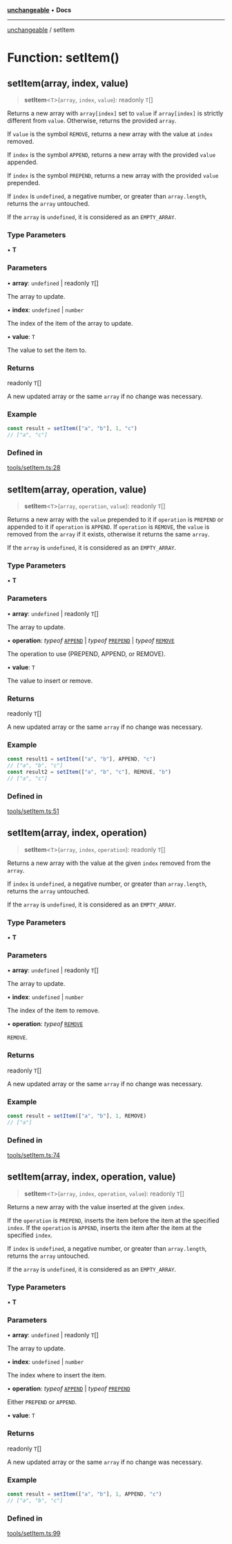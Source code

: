 [**unchangeable**](../README.md) • **Docs**

***

[unchangeable](../README.md) / setItem

# Function: setItem()

## setItem(array, index, value)

> **setItem**\<`T`\>(`array`, `index`, `value`): readonly `T`[]

Returns a new array with `array[index]` set to `value` if `array[index]` is strictly different from `value`. Otherwise, returns the provided `array`.

If `value` is the symbol `REMOVE`, returns a new array with the value at `index` removed.

If `index` is the symbol `APPEND`, returns a new array with the provided `value` appended.

If `index` is the symbol `PREPEND`, returns a new array with the provided `value` prepended.

If `index` is `undefined`, a negative number, or greater than `array.length`, returns the `array` untouched.

If the `array` is `undefined`, it is considered as an `EMPTY_ARRAY`.

### Type Parameters

• **T**

### Parameters

• **array**: `undefined` \| readonly `T`[]

The array to update.

• **index**: `undefined` \| `number`

The index of the item of the array to update.

• **value**: `T`

The value to set the item to.

### Returns

readonly `T`[]

A new updated array or the same `array` if no change was necessary.

### Example

```typescript
const result = setItem(["a", "b"], 1, "c")
// ["a", "c"]
```

### Defined in

[tools/setItem.ts:28](https://github.com/nevoland/unchangeable/blob/ad66755f095504a94d40a3a96d1734780b3bf9ee/lib/tools/setItem.ts#L28)

## setItem(array, operation, value)

> **setItem**\<`T`\>(`array`, `operation`, `value`): readonly `T`[]

Returns a new array with the `value` prepended to it if `operation` is `PREPEND` or appended to it if `operation` is `APPEND`. If `operation` is `REMOVE`, the `value` is removed from the `array` if it exists, otherwise it returns the same `array`.

If the `array` is `undefined`, it is considered as an `EMPTY_ARRAY`.

### Type Parameters

• **T**

### Parameters

• **array**: `undefined` \| readonly `T`[]

The array to update.

• **operation**: *typeof* [`APPEND`](../variables/APPEND.md) \| *typeof* [`PREPEND`](../variables/PREPEND.md) \| *typeof* [`REMOVE`](../variables/REMOVE.md)

The operation to use (PREPEND, APPEND, or REMOVE).

• **value**: `T`

The value to insert or remove.

### Returns

readonly `T`[]

A new updated array or the same `array` if no change was necessary.

### Example

```typescript
const result1 = setItem(["a", "b"], APPEND, "c")
// ["a", "b", "c"]
const result2 = setItem(["a", "b", "c"], REMOVE, "b")
// ["a", "c"]
```

### Defined in

[tools/setItem.ts:51](https://github.com/nevoland/unchangeable/blob/ad66755f095504a94d40a3a96d1734780b3bf9ee/lib/tools/setItem.ts#L51)

## setItem(array, index, operation)

> **setItem**\<`T`\>(`array`, `index`, `operation`): readonly `T`[]

Returns a new array with the value at the given `index` removed from the `array`.

If `index` is `undefined`, a negative number, or greater than `array.length`, returns the `array` untouched.

If the `array` is `undefined`, it is considered as an `EMPTY_ARRAY`.

### Type Parameters

• **T**

### Parameters

• **array**: `undefined` \| readonly `T`[]

The array to update.

• **index**: `undefined` \| `number`

The index of the item to remove.

• **operation**: *typeof* [`REMOVE`](../variables/REMOVE.md)

`REMOVE`.

### Returns

readonly `T`[]

A new updated array or the same `array` if no change was necessary.

### Example

```typescript
const result = setItem(["a", "b"], 1, REMOVE)
// ["a"]
```

### Defined in

[tools/setItem.ts:74](https://github.com/nevoland/unchangeable/blob/ad66755f095504a94d40a3a96d1734780b3bf9ee/lib/tools/setItem.ts#L74)

## setItem(array, index, operation, value)

> **setItem**\<`T`\>(`array`, `index`, `operation`, `value`): readonly `T`[]

Returns a new array with the value inserted at the given `index`.

If the `operation` is `PREPEND`, inserts the item before the item at the specified `index`. If the `operation` is `APPEND`, inserts the item after the item at the specified `index`.

If `index` is `undefined`, a negative number, or greater than `array.length`, returns the `array` untouched.

If the `array` is `undefined`, it is considered as an `EMPTY_ARRAY`.

### Type Parameters

• **T**

### Parameters

• **array**: `undefined` \| readonly `T`[]

The array to update.

• **index**: `undefined` \| `number`

The index where to insert the item.

• **operation**: *typeof* [`APPEND`](../variables/APPEND.md) \| *typeof* [`PREPEND`](../variables/PREPEND.md)

Either `PREPEND` or `APPEND`.

• **value**: `T`

### Returns

readonly `T`[]

A new updated array or the same `array` if no change was necessary.

### Example

```typescript
const result = setItem(["a", "b"], 1, APPEND, "c")
// ["a", "b", "c"]
```

### Defined in

[tools/setItem.ts:99](https://github.com/nevoland/unchangeable/blob/ad66755f095504a94d40a3a96d1734780b3bf9ee/lib/tools/setItem.ts#L99)
